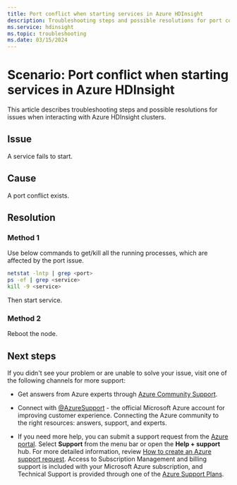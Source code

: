 ```yaml
---
title: Port conflict when starting services in Azure HDInsight
description: Troubleshooting steps and possible resolutions for port conflict issues when interacting with Azure HDInsight clusters.
ms.service: hdinsight
ms.topic: troubleshooting
ms.date: 03/15/2024
---
```


# Scenario: Port conflict when starting services in Azure HDInsight

This article describes troubleshooting steps and possible resolutions for issues when interacting with Azure HDInsight clusters.

## Issue

A service fails to start.

## Cause

A port conflict exists.

## Resolution

### Method 1

Use below commands to get/kill all the running processes, which are affected by the port issue.

```bash
netstat -lntp | grep <port>
ps -ef | grep <service>
kill -9 <service>
```

Then start service.

### Method 2

Reboot the node.

## Next steps

If you didn't see your problem or are unable to solve your issue, visit one of the following channels for more support:

* Get answers from Azure experts through [Azure Community Support](https://azure.microsoft.com/support/community/).

* Connect with [@AzureSupport](https://x.com/azuresupport) - the official Microsoft Azure account for improving customer experience. Connecting the Azure community to the right resources: answers, support, and experts.

* If you need more help, you can submit a support request from the [Azure portal](https://portal.azure.com/?#blade/Microsoft_Azure_Support/HelpAndSupportBlade/). Select **Support** from the menu bar or open the **Help + support** hub. For more detailed information, review [How to create an Azure support request](../../azure-portal/supportability/how-to-create-azure-support-request.md). Access to Subscription Management and billing support is included with your Microsoft Azure subscription, and Technical Support is provided through one of the [Azure Support Plans](https://azure.microsoft.com/support/plans/).
